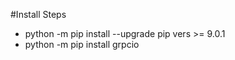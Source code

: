 
#Install Steps

- python -m pip install --upgrade pip
    vers >= 9.0.1
- python -m pip install grpcio